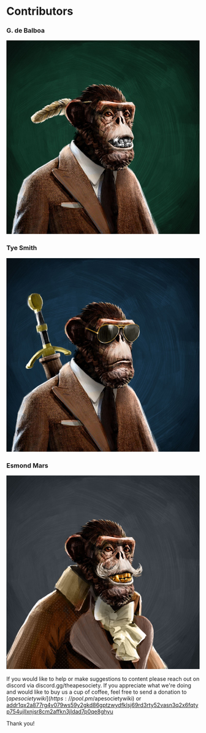 # Contributors

### G. de Balboa

![](<../.gitbook/assets/image (2).png>)

###

### Tye Smith

![](<../.gitbook/assets/image (5).png>)



### Esmond Mars

![](<../.gitbook/assets/image (6).png>)



If you would like to help or make suggestions to content please reach out on discord via discord.gg/theapesociety. If you appreciate what we're doing and would like to buy us a cup of coffee, feel free to send a donation to  $[apesocietywiki](https://pool.pm/$apesocietywiki) or [addr1qx2a877rg4v079ws59y2gkd86gptzwydfklsj69rd3rty52vasn3q2x6fqtyp754ujllxnjsr8cm2affkn3jldad7p0qe8ghyu](https://pool.pm/addr1qx2a877rg4v079ws59y2gkd86gptzwydfklsj69rd3rty52vasn3q2x6fqtyp754ujllxnjsr8cm2affkn3jldad7p0qe8ghyu)

Thank you!&#x20;
